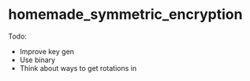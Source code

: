 # homemade_symmetric_encryption
 
Todo:
- Improve key gen
- Use binary
- Think about ways to get rotations in